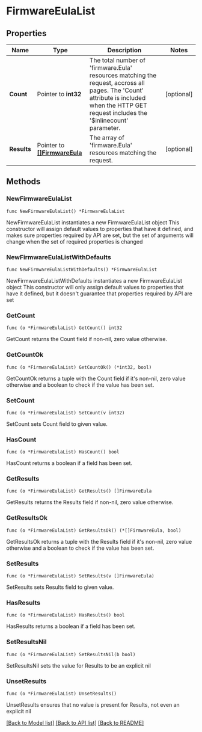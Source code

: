 # FirmwareEulaList

## Properties

Name | Type | Description | Notes
------------ | ------------- | ------------- | -------------
**Count** | Pointer to **int32** | The total number of &#39;firmware.Eula&#39; resources matching the request, accross all pages. The &#39;Count&#39; attribute is included when the HTTP GET request includes the &#39;$inlinecount&#39; parameter. | [optional] 
**Results** | Pointer to [**[]FirmwareEula**](FirmwareEula.md) | The array of &#39;firmware.Eula&#39; resources matching the request. | [optional] 

## Methods

### NewFirmwareEulaList

`func NewFirmwareEulaList() *FirmwareEulaList`

NewFirmwareEulaList instantiates a new FirmwareEulaList object
This constructor will assign default values to properties that have it defined,
and makes sure properties required by API are set, but the set of arguments
will change when the set of required properties is changed

### NewFirmwareEulaListWithDefaults

`func NewFirmwareEulaListWithDefaults() *FirmwareEulaList`

NewFirmwareEulaListWithDefaults instantiates a new FirmwareEulaList object
This constructor will only assign default values to properties that have it defined,
but it doesn't guarantee that properties required by API are set

### GetCount

`func (o *FirmwareEulaList) GetCount() int32`

GetCount returns the Count field if non-nil, zero value otherwise.

### GetCountOk

`func (o *FirmwareEulaList) GetCountOk() (*int32, bool)`

GetCountOk returns a tuple with the Count field if it's non-nil, zero value otherwise
and a boolean to check if the value has been set.

### SetCount

`func (o *FirmwareEulaList) SetCount(v int32)`

SetCount sets Count field to given value.

### HasCount

`func (o *FirmwareEulaList) HasCount() bool`

HasCount returns a boolean if a field has been set.

### GetResults

`func (o *FirmwareEulaList) GetResults() []FirmwareEula`

GetResults returns the Results field if non-nil, zero value otherwise.

### GetResultsOk

`func (o *FirmwareEulaList) GetResultsOk() (*[]FirmwareEula, bool)`

GetResultsOk returns a tuple with the Results field if it's non-nil, zero value otherwise
and a boolean to check if the value has been set.

### SetResults

`func (o *FirmwareEulaList) SetResults(v []FirmwareEula)`

SetResults sets Results field to given value.

### HasResults

`func (o *FirmwareEulaList) HasResults() bool`

HasResults returns a boolean if a field has been set.

### SetResultsNil

`func (o *FirmwareEulaList) SetResultsNil(b bool)`

 SetResultsNil sets the value for Results to be an explicit nil

### UnsetResults
`func (o *FirmwareEulaList) UnsetResults()`

UnsetResults ensures that no value is present for Results, not even an explicit nil

[[Back to Model list]](../README.md#documentation-for-models) [[Back to API list]](../README.md#documentation-for-api-endpoints) [[Back to README]](../README.md)


